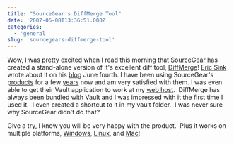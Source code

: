 ```yaml
---
title: "SourceGear's DiffMerge Tool"
date: '2007-06-08T13:36:51.000Z'
categories:
  - 'general'
slug: 'sourcegears-diffmerge-tool'
---
```


Wow, I was pretty excited when I read this morning that [SourceGear](http://www.sourcegear.com "SourceGear's rock'n software") has created a stand-alone version of it's excellent diff tool, [DiffMerge](http://www.sourcegear.com/diffmerge/index.html)! [Eric Sink](http://www.ericssink.com) wrote about it on his [blog](http://www.ericsink.com/entries/DiffMerge.html) June fourth. I have been using SourceGear's [products](http://www.sourcegear.com/products.html) for a few [years](http://brettski111.wordpress.com/2007/02/16/scms/) now and am very satisfied with them. I was even able to get their Vault application to work at my [web host](http://www.ihostasp.net).  DiffMerge has always been bundled with Vault and I was impressed with it the first time I used it.  I even created a shortcut to it in my vault folder.  I was never sure why SourceGear didn't do that?

Give a try, I know you will be very happy with the product.  Plus it works on multiple platforms, [Windows](http://www.sourcegear.com/diffmerge/downloads.html), [Linux](http://www.sourcegear.com/diffmerge/downloads.html), and [Mac](http://www.sourcegear.com/diffmerge/downloads.html)!

